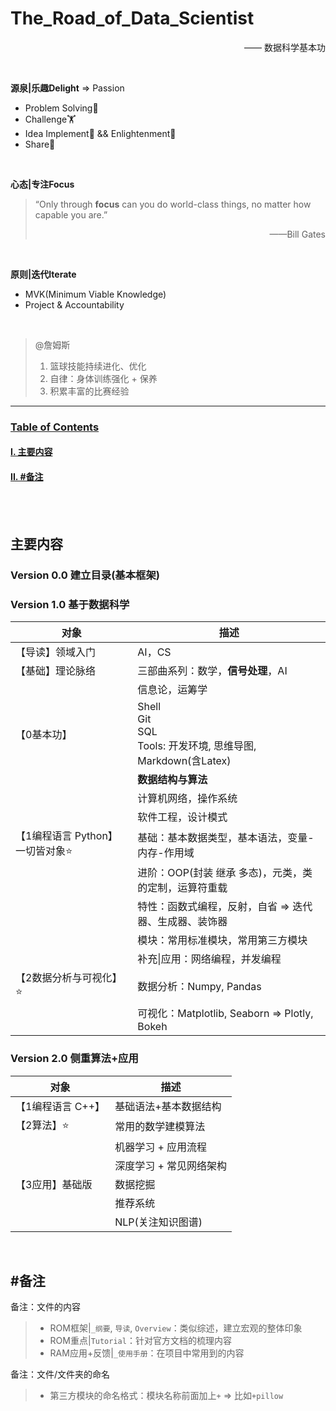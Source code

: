# The_Road_of_Data_Scientist<a name="Start"></a>
<p align="right">—— 数据科学基本功</p>
<br>

**源泉|乐趣Delight** => Passion

- Problem Solving💪
- Challenge🏋️‍
- Idea Implement🎯 && Enlightenment🌈
- Share💖

<br>

**心态|专注Focus**<br>
> “Only through **focus** can you do world-class things, no matter how capable you are.”  
>
> <p align="right">——Bill Gates</p>

<br>

**原则|迭代Iterate**
- MVK(Minimum Viable Knowledge)
- Project & Accountability

<br>

> @詹姆斯
> 1. 篮球技能持续进化、优化
> 2. 自律：身体训练强化 + 保养
> 3. 积累丰富的比赛经验

---
### [Table of Contents](#Start)
#### [I. 主要内容](#Contents)
#### [II. #备注](#Remarks)

<br>
<br>

## 主要内容 <a name="Contents"></a>
### Version 0.0 建立目录(基本框架)



### Version 1.0 基于数据科学

| 对象                            | 描述                                                         |
| ------------------------------- | ------------------------------------------------------------ |
| 【导读】领域入门                | AI，CS                                                       |
| 【基础】理论脉络                | 三部曲系列：数学，**信号处理**，AI                           |
|                                 | 信息论，运筹学                                               |
| 【0基本功】                     | Shell<br>Git<br>SQL<br>Tools: 开发环境, 思维导图, Markdown(含Latex) |
|                                 | **数据结构与算法**                                           |
|                                 | 计算机网络，操作系统                                         |
|                                 | 软件工程，设计模式                                           |
| 【1编程语言 Python】一切皆对象⭐ | 基础：基本数据类型，基本语法，变量-内存-作用域               |
|                                 | 进阶：OOP(封装 继承 多态)，元类，类的定制，运算符重载        |
|                                 | 特性：函数式编程，反射，自省 => 迭代器、生成器、装饰器       |
|                                 | 模块：常用标准模块，常用第三方模块                           |
|                                 | 补充\|应用：网络编程，并发编程                               |
| 【2数据分析与可视化】⭐          | 数据分析：Numpy, Pandas                                      |
|                                 | 可视化：Matplotlib, Seaborn => Plotly, Bokeh                 |



### Version 2.0 侧重算法+应用

| 对象              | 描述                    |
| ----------------- | ----------------------- |
| 【1编程语言 C++】 | 基础语法+基本数据结构   |
| 【2算法】⭐        | 常用的数学建模算法      |
|                   | 机器学习 + 应用流程     |
|                   | 深度学习 + 常见网络架构 |
| 【3应用】基础版   | 数据挖掘                |
|                   | 推荐系统                |
|                   | NLP(关注知识图谱)       |


<br>

## #备注 <a name="Remarks"></a>


备注：文件的内容

> - ROM框架|`_纲要`, `导读`, `Overview`：类似综述，建立宏观的整体印象
> - ROM重点|`Tutorial`：针对官方文档的梳理内容
> - RAM应用+反馈|`_使用手册`：在项目中常用到的内容



备注：文件/文件夹的命名

> - 第三方模块的命名格式：模块名称前面加上`+` => 比如`+pillow`

